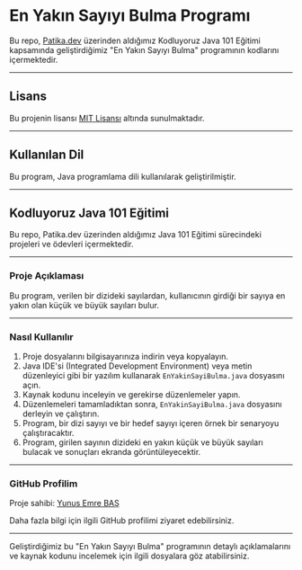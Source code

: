 # En Yakın Sayıyı Bulma Programı

Bu repo, [Patika.dev](https://www.patika.dev/tr) üzerinden aldığımız Kodluyoruz Java 101 Eğitimi kapsamında geliştirdiğimiz "En Yakın Sayıyı Bulma" programının kodlarını içermektedir.

---

## Lisans

Bu projenin lisansı [MIT Lisansı](https://opensource.org/licenses/MIT) altında sunulmaktadır.

---

## Kullanılan Dil

Bu program, Java programlama dili kullanılarak geliştirilmiştir.

---

## Kodluyoruz Java 101 Eğitimi

Bu repo, Patika.dev üzerinden aldığımız Java 101 Eğitimi sürecindeki projeleri ve ödevleri içermektedir.

---

### Proje Açıklaması

Bu program, verilen bir dizideki sayılardan, kullanıcının girdiği bir sayıya en yakın olan küçük ve büyük sayıları bulur.

---

### Nasıl Kullanılır

1. Proje dosyalarını bilgisayarınıza indirin veya kopyalayın.
2. Java IDE'si (Integrated Development Environment) veya metin düzenleyici gibi bir yazılım kullanarak `EnYakinSayiBulma.java` dosyasını açın.
3. Kaynak kodunu inceleyin ve gerekirse düzenlemeler yapın.
4. Düzenlemeleri tamamladıktan sonra, `EnYakinSayiBulma.java` dosyasını derleyin ve çalıştırın.
5. Program, bir dizi sayıyı ve bir hedef sayıyı içeren örnek bir senaryoyu çalıştıracaktır.
6. Program, girilen sayının dizideki en yakın küçük ve büyük sayıları bulacak ve sonuçları ekranda görüntüleyecektir.

---

### GitHub Profilim

Proje sahibi: [Yunus Emre BAŞ](https://github.com/emreyunubas)

Daha fazla bilgi için ilgili GitHub profilimi ziyaret edebilirsiniz.

---

Geliştirdiğimiz bu "En Yakın Sayıyı Bulma" programının detaylı açıklamalarını ve kaynak kodunu incelemek için ilgili dosyalara göz atabilirsiniz.

